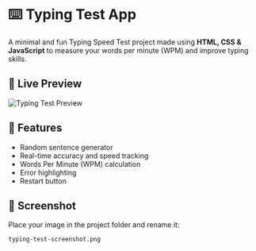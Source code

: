 # ⌨️ Typing Test App

A minimal and fun Typing Speed Test project made using **HTML, CSS & JavaScript** to measure your words per minute (WPM) and improve typing skills.

## 🚀 Live Preview

![Typing Test Preview](./typing-test-screenshot.png)

## 🧠 Features

- Random sentence generator
- Real-time accuracy and speed tracking
- Words Per Minute (WPM) calculation
- Error highlighting
- Restart button

## 📸 Screenshot

Place your image in the project folder and rename it:
```bash
typing-test-screenshot.png

